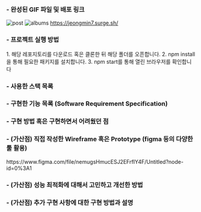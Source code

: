 
<h3>- 완성된 GIF 파일 및 배포 링크</h3>

![post](https://user-images.githubusercontent.com/91598778/182012106-15e0dafb-e4a4-4144-9fb3-30c46bcb5c09.gif)
![albums](https://user-images.githubusercontent.com/91598778/182012111-fd7454dc-c016-40c9-ac13-4b57089a29fd.gif)
https://jeongmin7.surge.sh/
<h3>- 프로젝트 실행 방법 </h3>
1. 해당 레포지토리를 다운로드 혹은 클론한 뒤 해당 폴더를 오픈합니다.
2. npm install을 통해 필요한 패키지를 설치합니다.
3. npm start를 통해 열린 브라우저를 확인합니다


<h3>- 사용한 스택 목록</h3>

<h3>- 구현한 기능 목록 (Software Requirement Specification)</h3>

<h3>- 구현 방법 혹은 구현하면서 어려웠던 점</h3>

<h3>- (가산점) 직접 작성한 Wireframe 혹은 Prototype (figma 등의 다양한 툴 활용)</h3>
https://www.figma.com/file/nemugsHmucESJ2EFrfIY4F/Untitled?node-id=0%3A1

<h3>- (가산점) 성능 최적화에 대해서 고민하고 개선한 방법</h3>

<h3>- (가산점) 추가 구현 사항에 대한 구현 방법과 설명</h3>
